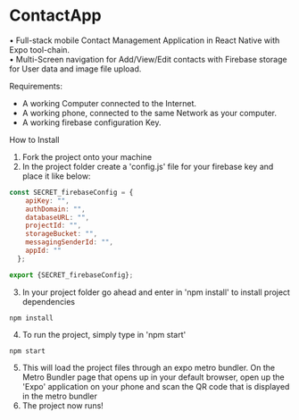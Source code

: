 # ContactApp
• Full-stack mobile Contact Management Application in React Native with Expo tool-chain. </br>
• Multi-Screen navigation for Add/View/Edit contacts with Firebase storage for User data and image file upload.</br>


Requirements:
- A working Computer connected to the Internet. </br>
- A working phone, connected to the same Network as your computer. </br>
- A working firebase configuration Key. </br>

How to Install </br>
1. Fork the project onto your machine</br>
2. In the project folder create a 'config.js' file for your firebase key and place it like below:
```jsx
const SECRET_firebaseConfig = {
    apiKey: "",
    authDomain: "",
    databaseURL: "",
    projectId: "",
    storageBucket: "",
    messagingSenderId: "",
    appId: ""
  };

export {SECRET_firebaseConfig};

```
3. In your project folder go ahead and enter in 'npm install' to install project dependencies</br>
```terminal
npm install
```
4. To run the project, simply type in 'npm start'</br>
```terminal
npm start
```
5. This will load the project files through an expo metro bundler. On the Metro Bundler page that
opens up in your default browser, open up the 'Expo' application on your phone and scan the QR code
that is displayed in the metro bundler</br>
6. The project now runs!</br>

